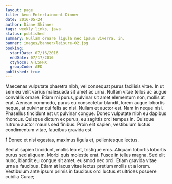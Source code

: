```yaml
---
layout: page
title: Aeon Entertainment Dinner
date: 2016-05-24
author: Diane Skinner
tags: weekly links, java
status: published
summary: Nullam ornare ligula nec ipsum viverra, in.
banner: images/banner/leisure-02.jpg
booking:
  startDate: 07/16/2016
  endDate: 07/17/2016
  ctyhocn: ATLSFHX
  groupCode: AED
published: true
---
```

Maecenas vulputate pharetra nibh, vel consequat purus facilisis vitae. In ut sem eu velit varius malesuada sit amet ac urna. Nullam vitae tellus ac augue convallis ornare. Etiam mi purus, pulvinar sit amet elementum non, mollis at erat. Aenean commodo, purus eu consectetur blandit, lorem augue lobortis neque, at pulvinar dui felis ac nisi. Nullam et auctor est. Nam in neque nisi. Phasellus tincidunt est ut pulvinar congue. Donec vulputate nibh eu dapibus rhoncus. Quisque dictum ex purus, eu sagittis orci tempus in. Quisque rutrum auctor mauris sed finibus. Proin elit sapien, vestibulum luctus condimentum vitae, faucibus gravida est.

1 Donec et nisi egestas, maximus ligula et, pellentesque lectus.

Sed at sapien tincidunt, mollis leo et, tristique eros. Aliquam lobortis lobortis purus sed aliquam. Morbi quis molestie erat. Fusce in tellus magna. Sed elit nunc, blandit eu congue sit amet, euismod nec orci. Etiam gravida vitae urna a faucibus. Etiam at lacus vitae lectus pretium mollis ut a lorem. Vestibulum ante ipsum primis in faucibus orci luctus et ultrices posuere cubilia Curae;

